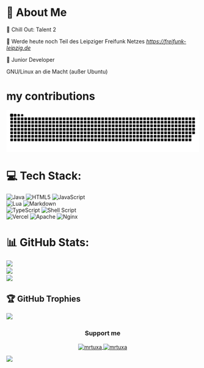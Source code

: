 # 💫 About Me
📍 Chill Out: Talent 2

🤝 Werde heute noch Teil des Leipziger Freifunk Netzes *https://freifunk-leipzig.de* 

👋 Junior Developer

GNU/Linux an die Macht (außer Ubuntu)

# my contributions

![](https://raw.githubusercontent.com/mrtuxa/mrtuxa/20bbcbe39e53f468f7bf90b40b264f0d7c4180d4/github-contribution-grid-snake.svg)


# 💻 Tech Stack:
![Java](https://img.shields.io/badge/java-%23ED8B00.svg?style=for-the-badge&logo=java&logoColor=white) 
![HTML5](https://img.shields.io/badge/html5-%23E34F26.svg?style=for-the-badge&logo=html5&logoColor=white) 
![JavaScript](https://img.shields.io/badge/javascript-%23323330.svg?style=for-the-badge&logo=javascript&logoColor=%23F7DF1E)<br> 
![Lua](https://img.shields.io/badge/lua-%232C2D72.svg?style=for-the-badge&logo=lua&logoColor=white) 
![Markdown](https://img.shields.io/badge/markdown-%23000000.svg?style=for-the-badge&logo=markdown&logoColor=white)<br> 
![TypeScript](https://img.shields.io/badge/typescript-%23007ACC.svg?style=for-the-badge&logo=typescript&logoColor=white) 
![Shell Script](https://img.shields.io/badge/shell_script-%23121011.svg?style=for-the-badge&logo=gnu-bash&logoColor=white) <br>
![Vercel](https://img.shields.io/badge/vercel-%23000000.svg?style=for-the-badge&logo=vercel&logoColor=white) 
![Apache](https://img.shields.io/badge/apache-%23D42029.svg?style=for-the-badge&logo=apache&logoColor=white) 
![Nginx](https://img.shields.io/badge/nginx-%23009639.svg?style=for-the-badge&logo=nginx&logoColor=white)
# 📊 GitHub Stats:
![](https://github-readme-stats.vercel.app/api?username=mrtuxa&theme=dark&hide_border=false&include_all_commits=true&count_private=false)<br/>
![](https://github-readme-streak-stats.herokuapp.com/?user=mrtuxa&theme=dark&hide_border=false)<br/>
![](https://github-readme-stats.vercel.app/api/top-langs/?username=mrtuxa&theme=dark&hide_border=false&include_all_commits=true&count_private=false&layout=compact)

## 🏆 GitHub Trophies
![](https://github-profile-trophy.vercel.app/?username=mrtuxa&theme=radical&no-frame=false&no-bg=true&margin-w=4)


<h3 align="center">Support me</h3>

<p align="center"><a href="https://www.buymeacoffee.com/mrtuxa"> <img align="center" src="https://cdn.buymeacoffee.com/buttons/v2/default-yellow.png" height="50" width="210" alt="mrtuxa" /></a><a href="https://ko-fi.com/mrtuxa"> <img align="center" src="https://cdn.ko-fi.com/cdn/kofi3.png?v=3" height="50" width="210" alt="mrtuxa" /></a></p>


[![](https://visitcount.itsvg.in/api?id=mrtuxa&icon=0&color=0)](https://visitcount.itsvg.in)

